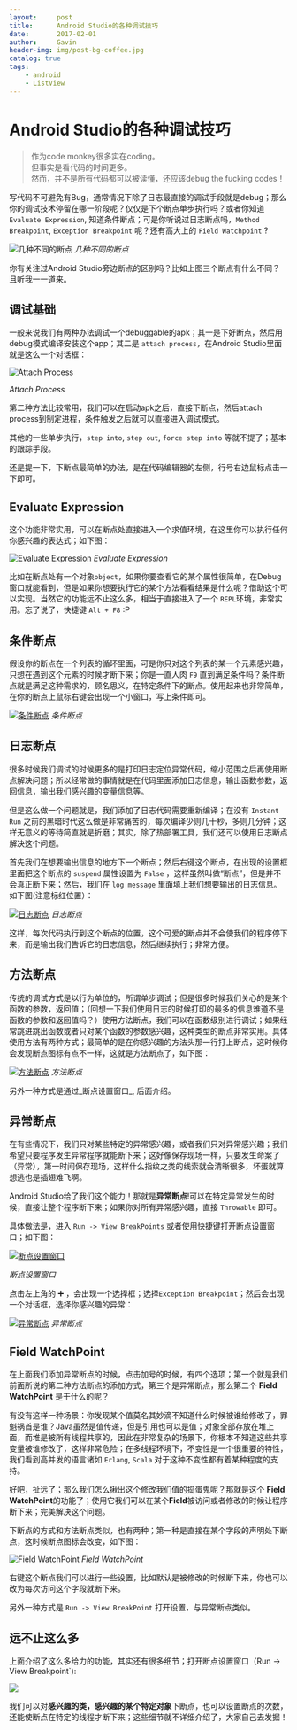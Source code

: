 ```yaml
---
layout:     post
title:      Android Studio的各种调试技巧
date:       2017-02-01
author:     Gavin
header-img: img/post-bg-coffee.jpg
catalog: true
tags:
    - android
    - ListView
---
```


Android Studio的各种调试技巧
=======================


>作为code monkey很多实在coding。<br>
>但事实是看代码的时间更多。<br>
>然而，并不是所有代码都可以被读懂，还应该debug the fucking codes！

写代码不可避免有Bug，通常情况下除了日志最直接的调试手段就是debug；那么你的调试技术停留在哪一阶段呢？仅仅是下个断点单步执行吗？或者你知道 `Evaluate Expression`, 知道条件断点；可是你听说过日志断点吗，`Method Breakpoint`, `Exception Breakpoint` 呢？还有高大上的 `Field Watchpoint` ?

![几种不同的断点](http://7sbqce.com1.z0.glb.clouddn.com/test/1450701212799.png)
*几种不同的断点*

你有关注过Android Studio旁边断点的区别吗？比如上图三个断点有什么不同？且听我一一道来。  

调试基础
----

一般来说我们有两种办法调试一个debuggable的apk；其一是下好断点，然后用debug模式编译安装这个app；其二是 `attach process`，在Android Studio里面就是这么一个对话框：

![Attach Process](http://7sbqce.com1.z0.glb.clouddn.com/test/1450697931900.png)

*Attach Process*

第二种方法比较常用，我们可以在启动apk之后，直接下断点，然后attach process到制定进程，条件触发之后就可以直接进入调试模式。

其他的一些单步执行，`step into`, `step out`, `force step into` 等就不提了；基本的跟踪手段。

还是提一下，下断点最简单的办法，是在代码编辑器的左侧，行号右边鼠标点击一下即可。

Evaluate Expression
-------------------

这个功能非常实用，可以在断点处直接进入一个求值环境，在这里你可以执行任何你感兴趣的表达式；如下图：

[![Evaluate Expression](http://7sbqce.com1.z0.glb.clouddn.com/test/1450698259155.png)](http://7sbqce.com1.z0.glb.clouddn.com/test/1450698259155.png "Evaluate Expression")
*Evaluate Expression*

比如在断点处有一个对象`object`，如果你要查看它的某个属性很简单，在Debug窗口就能看到，但是如果你想要执行它的某个方法看看结果是什么呢？借助这个可以实现。当然它的功能远不止这么多，相当于直接进入了一个 `REPL`环境，非常实用。忘了说了，快捷键 `Alt + F8` :P

条件断点
----

假设你的断点在一个列表的循环里面，可是你只对这个列表的某一个元素感兴趣，只想在遇到这个元素的时候才断下来；你是一直人肉 `F9` 直到满足条件吗？条件断点就是满足这种需求的，顾名思义，在特定条件下的断点。使用起来也非常简单，在你的断点上鼠标右键会出现一个小窗口，写上条件即可。

[![条件断点](http://7sbqce.com1.z0.glb.clouddn.com/test/1450698641184.png)](http://7sbqce.com1.z0.glb.clouddn.com/test/1450698641184.png "条件断点")
*条件断点*


日志断点
----

很多时候我们调试的时候更多的是打印日志定位异常代码，缩小范围之后再使用断点解决问题；所以经常做的事情就是在代码里面添加日志信息，输出函数参数，返回信息，输出我们感兴趣的变量信息等。

但是这么做一个问题就是，我们添加了日志代码需要重新编译；在没有 `Instant Run` 之前的黑暗时代这么做是非常痛苦的，每次编译少则几十秒，多则几分钟；这样无意义的等待简直就是折磨；其实，除了热部署工具，我们还可以使用日志断点解决这个问题。

首先我们在想要输出信息的地方下一个断点；然后右键这个断点，在出现的设置框里面把这个断点的 `suspend` 属性设置为 `False` ，这样虽然叫做“断点”，但是并不会真正断下来；然后，我们在 `log message` 里面填上我们想要输出的日志信息。如下图(注意标红位置）：

[![日志断点](http://7sbqce.com1.z0.glb.clouddn.com/test/1450699187057.png)](http://7sbqce.com1.z0.glb.clouddn.com/test/1450699187057.png "日志断点")
*日志断点*

这样，每次代码执行到这个断点的位置，这个可爱的断点并不会使我们的程序停下来，而是输出我们告诉它的日志信息，然后继续执行；非常方便。

方法断点
----

传统的调试方式是以行为单位的，所谓单步调试；但是很多时候我们关心的是某个函数的参数，返回值；（回想一下我们使用日志的时候打印的最多的信息难道不是函数的参数和返回值吗？）使用方法断点，我们可以在函数级别进行调试；如果经常跳进跳出函数或者只对某个函数的参数感兴趣，这种类型的断点非常实用。具体使用方法有两种方式；最简单的是在你感兴趣的方法头那一行打上断点，这时候你会发现断点图标有点不一样，这就是方法断点了，如下图：

[![方法断点](http://7sbqce.com1.z0.glb.clouddn.com/test/1450699584560.png)](http://7sbqce.com1.z0.glb.clouddn.com/test/1450699584560.png "方法断点")
*方法断点*

另外一种方式是通过_断点设置窗口_, 后面介绍。

异常断点
----

在有些情况下，我们只对某些特定的异常感兴趣，或者我们只对异常感兴趣；我们希望只要程序发生异常程序就能断下来；这好像保存现场一样，只要发生命案了（异常），第一时间保存现场，这样什么指纹之类的线索就会清晰很多，坏蛋就算想逃也是插翅难飞啊。

Android Studio给了我们这个能力！那就是**异常断点**!可以在特定异常发生的时候，直接让整个程序断下来；如果你对所有异常感兴趣，直接 `Throwable` 即可。

具体做法是，进入 `Run -> View BreakPoints` 或者使用快捷键打开断点设置窗口；如下图：

[![断点设置窗口](http://7sbqce.com1.z0.glb.clouddn.com/test/1450700136670.png)](http://7sbqce.com1.z0.glb.clouddn.com/test/1450700136670.png "断点设置窗口")

*断点设置窗口*

点击左上角的 ➕ ，会出现一个选择框；选择`Exception Breakpoint`；然后会出现一个对话框，选择你感兴趣的异常：

[![异常断点](http://7sbqce.com1.z0.glb.clouddn.com/test/1450700226518.png)](http://7sbqce.com1.z0.glb.clouddn.com/test/1450700226518.png "异常断点")
*异常断点*

Field WatchPoint
----------------

在上面我们添加异常断点的时候，点击加号的时候，有四个选项；第一个就是我们前面所说的第二种方法断点的添加方式，第三个是异常断点，那么第二个 **Field WatchPoint** 是干什么的呢？

有没有这样一种场景：你发现某个值莫名其妙滴不知道什么时候被谁给修改了，罪魁祸首是谁？Java虽然是值传递，但是引用也可以是值；对象全部存放在堆上面，而堆是被所有线程共享的，因此在非常复杂的场景下，你根本不知道这些共享变量被谁修改了，这样非常危险；在多线程环境下，不变性是一个很重要的特性，我们看到高并发的语言诸如 `Erlang`, `Scala` 对于这种不变性都有着某种程度的支持。

好吧，扯远了；那么我们怎么揪出这个修改我们值的捣蛋鬼呢？那就是这个 **Field WatchPoint**的功能了；使用它我们可以在某个**Field**被访问或者修改的时候让程序断下来；完美解决这个问题。

下断点的方式和方法断点类似，也有两种；第一种是直接在某个字段的声明处下断点，这时候断点图标会改变，如下图：

![Field WatchPoint](http://7sbqce.com1.z0.glb.clouddn.com/test/1450700886216.png)
*Field WatchPoint*

右键这个断点我们可以进行一些设置，比如默认是被修改的时候断下来，你也可以改为每次访问这个字段就断下来。

另外一种方式是 `Run -> View BreakPoint` 打开设置，与异常断点类似。

远不止这么多
------

上面介绍了这么多给力的功能，其实还有很多细节；打开断点设置窗口（Run -> View Breakpoint`):

[![](http://7sbqce.com1.z0.glb.clouddn.com/test/1450701055366.png)](http://7sbqce.com1.z0.glb.clouddn.com/test/1450701055366.png)

我们可以对**感兴趣的类，感兴趣的某个特定对象**下断点，也可以设置断点的次数，还能使断点在特定的线程才断下来；这些细节就不详细介绍了，大家自己去发掘！
